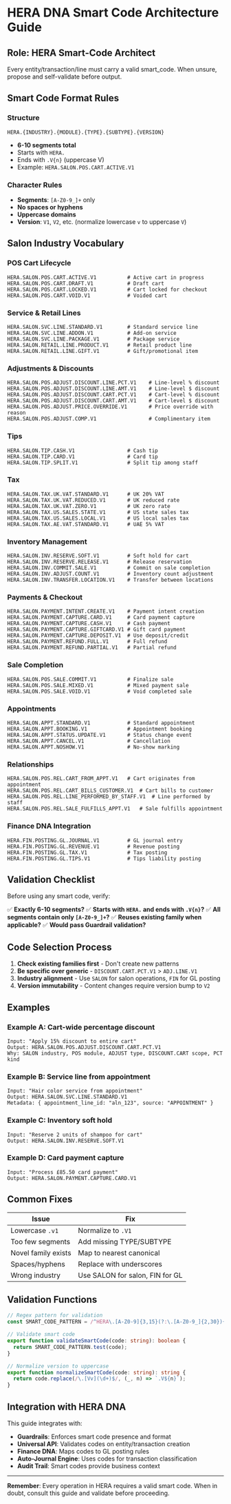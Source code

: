 # HERA DNA Smart Code Architecture Guide

## Role: HERA Smart-Code Architect

Every entity/transaction/line must carry a valid smart_code. When unsure, propose and self-validate before output.

## Smart Code Format Rules

### Structure
```
HERA.{INDUSTRY}.{MODULE}.{TYPE}.{SUBTYPE}.{VERSION}
```
- **6-10 segments total**
- Starts with `HERA.`
- Ends with `.V{n}` (uppercase V)
- Example: `HERA.SALON.POS.CART.ACTIVE.V1`

### Character Rules
- **Segments**: `[A-Z0-9_]+` only
- **No spaces or hyphens**
- **Uppercase domains**
- **Version**: `V1`, `V2`, etc. (normalize lowercase `v` to uppercase `V`)

## Salon Industry Vocabulary

### POS Cart Lifecycle
```
HERA.SALON.POS.CART.ACTIVE.V1          # Active cart in progress
HERA.SALON.POS.CART.DRAFT.V1           # Draft cart
HERA.SALON.POS.CART.LOCKED.V1          # Cart locked for checkout
HERA.SALON.POS.CART.VOID.V1            # Voided cart
```

### Service & Retail Lines
```
HERA.SALON.SVC.LINE.STANDARD.V1        # Standard service line
HERA.SALON.SVC.LINE.ADDON.V1           # Add-on service
HERA.SALON.SVC.LINE.PACKAGE.V1         # Package service
HERA.SALON.RETAIL.LINE.PRODUCT.V1      # Retail product line
HERA.SALON.RETAIL.LINE.GIFT.V1         # Gift/promotional item
```

### Adjustments & Discounts
```
HERA.SALON.POS.ADJUST.DISCOUNT.LINE.PCT.V1    # Line-level % discount
HERA.SALON.POS.ADJUST.DISCOUNT.LINE.AMT.V1    # Line-level $ discount
HERA.SALON.POS.ADJUST.DISCOUNT.CART.PCT.V1    # Cart-level % discount
HERA.SALON.POS.ADJUST.DISCOUNT.CART.AMT.V1    # Cart-level $ discount
HERA.SALON.POS.ADJUST.PRICE.OVERRIDE.V1       # Price override with reason
HERA.SALON.POS.ADJUST.COMP.V1                 # Complimentary item
```

### Tips
```
HERA.SALON.TIP.CASH.V1                 # Cash tip
HERA.SALON.TIP.CARD.V1                 # Card tip
HERA.SALON.TIP.SPLIT.V1                # Split tip among staff
```

### Tax
```
HERA.SALON.TAX.UK.VAT.STANDARD.V1      # UK 20% VAT
HERA.SALON.TAX.UK.VAT.REDUCED.V1       # UK reduced rate
HERA.SALON.TAX.UK.VAT.ZERO.V1          # UK zero rate
HERA.SALON.TAX.US.SALES.STATE.V1       # US state sales tax
HERA.SALON.TAX.US.SALES.LOCAL.V1       # US local sales tax
HERA.SALON.TAX.AE.VAT.STANDARD.V1      # UAE 5% VAT
```

### Inventory Management
```
HERA.SALON.INV.RESERVE.SOFT.V1         # Soft hold for cart
HERA.SALON.INV.RESERVE.RELEASE.V1      # Release reservation
HERA.SALON.INV.COMMIT.SALE.V1          # Commit on sale completion
HERA.SALON.INV.ADJUST.COUNT.V1         # Inventory count adjustment
HERA.SALON.INV.TRANSFER.LOCATION.V1    # Transfer between locations
```

### Payments & Checkout
```
HERA.SALON.PAYMENT.INTENT.CREATE.V1    # Payment intent creation
HERA.SALON.PAYMENT.CAPTURE.CARD.V1     # Card payment capture
HERA.SALON.PAYMENT.CAPTURE.CASH.V1     # Cash payment
HERA.SALON.PAYMENT.CAPTURE.GIFTCARD.V1 # Gift card payment
HERA.SALON.PAYMENT.CAPTURE.DEPOSIT.V1  # Use deposit/credit
HERA.SALON.PAYMENT.REFUND.FULL.V1      # Full refund
HERA.SALON.PAYMENT.REFUND.PARTIAL.V1   # Partial refund
```

### Sale Completion
```
HERA.SALON.POS.SALE.COMMIT.V1          # Finalize sale
HERA.SALON.POS.SALE.MIXED.V1           # Mixed payment sale
HERA.SALON.POS.SALE.VOID.V1            # Void completed sale
```

### Appointments
```
HERA.SALON.APPT.STANDARD.V1            # Standard appointment
HERA.SALON.APPT.BOOKING.V1             # Appointment booking
HERA.SALON.APPT.STATUS.UPDATE.V1       # Status change event
HERA.SALON.APPT.CANCEL.V1              # Cancellation
HERA.SALON.APPT.NOSHOW.V1              # No-show marking
```

### Relationships
```
HERA.SALON.POS.REL.CART_FROM_APPT.V1   # Cart originates from appointment
HERA.SALON.POS.REL.CART_BILLS_CUSTOMER.V1  # Cart bills to customer
HERA.SALON.POS.REL.LINE_PERFORMED_BY_STAFF.V1  # Line performed by staff
HERA.SALON.POS.REL.SALE_FULFILLS_APPT.V1   # Sale fulfills appointment
```

### Finance DNA Integration
```
HERA.FIN.POSTING.GL.JOURNAL.V1         # GL journal entry
HERA.FIN.POSTING.GL.REVENUE.V1         # Revenue posting
HERA.FIN.POSTING.GL.TAX.V1             # Tax posting
HERA.FIN.POSTING.GL.TIPS.V1            # Tips liability posting
```

## Validation Checklist

Before using any smart code, verify:

✅ **Exactly 6-10 segments?**
✅ **Starts with `HERA.` and ends with `.V{n}`?**
✅ **All segments contain only `[A-Z0-9_]+`?**
✅ **Reuses existing family when applicable?**
✅ **Would pass Guardrail validation?**

## Code Selection Process

1. **Check existing families first** - Don't create new patterns
2. **Be specific over generic** - `DISCOUNT.CART.PCT.V1` > `ADJ.LINE.V1`
3. **Industry alignment** - Use `SALON` for salon operations, `FIN` for GL posting
4. **Version immutability** - Content changes require version bump to `V2`

## Examples

### Example A: Cart-wide percentage discount
```
Input: "Apply 15% discount to entire cart"
Output: HERA.SALON.POS.ADJUST.DISCOUNT.CART.PCT.V1
Why: SALON industry, POS module, ADJUST type, DISCOUNT.CART scope, PCT kind
```

### Example B: Service line from appointment
```
Input: "Hair color service from appointment"
Output: HERA.SALON.SVC.LINE.STANDARD.V1
Metadata: { appointment_line_id: "aln_123", source: "APPOINTMENT" }
```

### Example C: Inventory soft hold
```
Input: "Reserve 2 units of shampoo for cart"
Output: HERA.SALON.INV.RESERVE.SOFT.V1
```

### Example D: Card payment capture
```
Input: "Process £85.50 card payment"
Output: HERA.SALON.PAYMENT.CAPTURE.CARD.V1
```

## Common Fixes

| Issue | Fix |
|-------|-----|
| Lowercase `.v1` | Normalize to `.V1` |
| Too few segments | Add missing TYPE/SUBTYPE |
| Novel family exists | Map to nearest canonical |
| Spaces/hyphens | Replace with underscores |
| Wrong industry | Use SALON for salon, FIN for GL |

## Validation Functions

```typescript
// Regex pattern for validation
const SMART_CODE_PATTERN = /^HERA\.[A-Z0-9]{3,15}(?:\.[A-Z0-9_]{2,30}){3,8}\.[Vv][0-9]+$/;

// Validate smart code
export function validateSmartCode(code: string): boolean {
  return SMART_CODE_PATTERN.test(code);
}

// Normalize version to uppercase
export function normalizeSmartCode(code: string): string {
  return code.replace(/\.[Vv](\d+)$/, (_, n) => `.V${n}`);
}
```

## Integration with HERA DNA

This guide integrates with:
- **Guardrails**: Enforces smart code presence and format
- **Universal API**: Validates codes on entity/transaction creation
- **Finance DNA**: Maps codes to GL posting rules
- **Auto-Journal Engine**: Uses codes for transaction classification
- **Audit Trail**: Smart codes provide business context

---

**Remember**: Every operation in HERA requires a valid smart code. When in doubt, consult this guide and validate before proceeding.